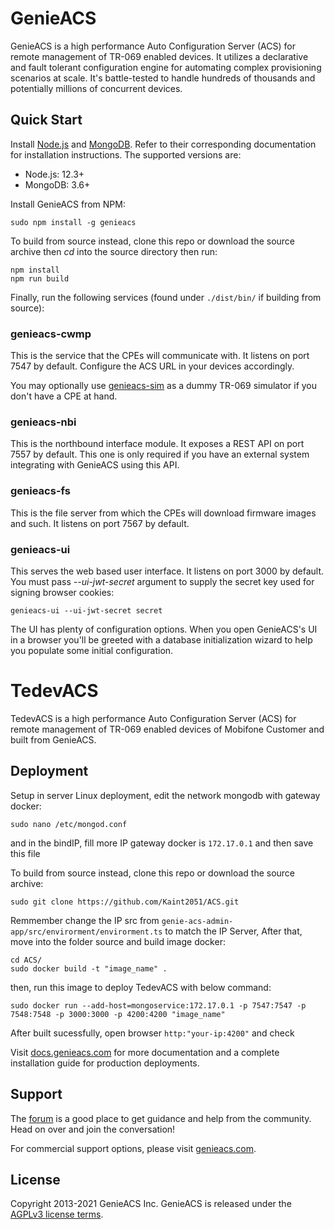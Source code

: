 # GenieACS

GenieACS is a high performance Auto Configuration Server (ACS) for remote
management of TR-069 enabled devices. It utilizes a declarative and fault
tolerant configuration engine for automating complex provisioning scenarios at
scale. It's battle-tested to handle hundreds of thousands and potentially
millions of concurrent devices.

## Quick Start

Install [Node.js](http://nodejs.org/) and [MongoDB](http://www.mongodb.org/).
Refer to their corresponding documentation for installation instructions. The
supported versions are:

- Node.js: 12.3+
- MongoDB: 3.6+

Install GenieACS from NPM:

    sudo npm install -g genieacs

To build from source instead, clone this repo or download the source archive
then _cd_ into the source directory then run:

    npm install
    npm run build

Finally, run the following services (found under `./dist/bin/` if building from
source):

### genieacs-cwmp

This is the service that the CPEs will communicate with. It listens on port 7547
by default. Configure the ACS URL in your devices accordingly.

You may optionally use [genieacs-sim](https://github.com/genieacs/genieacs-sim)
as a dummy TR-069 simulator if you don't have a CPE at hand.

### genieacs-nbi

This is the northbound interface module. It exposes a REST API on port 7557 by
default. This one is only required if you have an external system integrating
with GenieACS using this API.

### genieacs-fs

This is the file server from which the CPEs will download firmware images and
such. It listens on port 7567 by default.

### genieacs-ui

This serves the web based user interface. It listens on port 3000 by default.
You must pass _--ui-jwt-secret_ argument to supply the secret key used for
signing browser cookies:

    genieacs-ui --ui-jwt-secret secret

The UI has plenty of configuration options. When you open GenieACS's UI in a
browser you'll be greeted with a database initialization wizard to help you
populate some initial configuration.

# TedevACS

TedevACS is a high performance Auto Configuration Server (ACS) for remote
management of TR-069 enabled devices of Mobifone Customer and built from GenieACS.

## Deployment
Setup in server Linux deployment, edit the network mongodb with gateway docker:

    sudo nano /etc/mongod.conf
    
and in the bindIP, fill more IP gateway docker is `172.17.0.1` and then save this file

To build from source instead, clone this repo or download the source archive:

    sudo git clone https://github.com/Kaint2051/ACS.git

Remmember change the IP src from `genie-acs-admin-app/src/envirorment/envirorment.ts` to match the IP Server, 
After that, move into the folder source and build image docker:

    cd ACS/
    sudo docker build -t "image_name" .

then, run this image to deploy TedevACS with below command:

    sudo docker run --add-host=mongoservice:172.17.0.1 -p 7547:7547 -p 7548:7548 -p 3000:3000 -p 4200:4200 "image_name"
After built sucessfully, open browser `http:"your-ip:4200"` and check 

Visit [docs.genieacs.com](https://docs.genieacs.com) for more documentation and
a complete installation guide for production deployments.

## Support

The [forum](https://forum.genieacs.com) is a good place to get guidance and help
from the community. Head on over and join the conversation!

For commercial support options, please visit
[genieacs.com](https://genieacs.com/support/).

## License

Copyright 2013-2021 GenieACS Inc. GenieACS is released under the
[AGPLv3 license terms](https://raw.githubusercontent.com/genieacs/genieacs/master/LICENSE).
